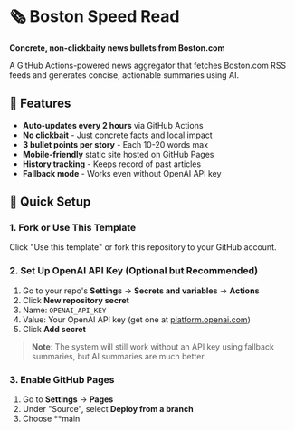 # 🗞️ Boston Speed Read

**Concrete, non-clickbaity news bullets from Boston.com**

A GitHub Actions-powered news aggregator that fetches Boston.com RSS feeds and generates concise, actionable summaries using AI.

## 🎯 Features

- **Auto-updates every 2 hours** via GitHub Actions
- **No clickbait** - Just concrete facts and local impact
- **3 bullet points per story** - Each 10-20 words max
- **Mobile-friendly** static site hosted on GitHub Pages
- **History tracking** - Keeps record of past articles
- **Fallback mode** - Works even without OpenAI API key

## 🚀 Quick Setup

### 1. Fork or Use This Template

Click "Use this template" or fork this repository to your GitHub account.

### 2. Set Up OpenAI API Key (Optional but Recommended)

1. Go to your repo's **Settings** → **Secrets and variables** → **Actions**
2. Click **New repository secret**
3. Name: `OPENAI_API_KEY`
4. Value: Your OpenAI API key (get one at [platform.openai.com](https://platform.openai.com))
5. Click **Add secret**

> **Note**: The system will still work without an API key using fallback summaries, but AI summaries are much better.

### 3. Enable GitHub Pages

1. Go to **Settings** → **Pages**
2. Under "Source", select **Deploy from a branch**
3. Choose **main
